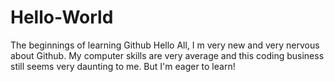 # Hello-World
The beginnings of learning Github
Hello  All, I  m  very new and very nervous about Github. My computer skills are very average and  this coding business still seems very daunting to me.  But I'm eager to learn!
